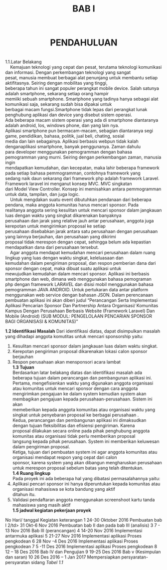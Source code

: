 <center><h1><strong>BAB I</strong></h1></br>
<h1><strong>PENDAHULUAN</strong></h1></center></br>
1.1.Latar Belakang </br>
&nbsp;&nbsp;&nbsp;&nbsp;Kemajuan teknologi yang cepat dan pesat, terutama teknologi komunikasi dan informasi. Dengan perkembangan teknologi yang sangat</br> pesat, manusia membuat berbagai alat penunjang untuk membantu setiap aktifitasnya. Seiring dengan mobilitas yang tinggi,</br> beberapa tahun ini sangat populer perangkat mobile device. Salah satunya adalah smartphone, sekarang setiap orang hampir</br> memiiki sebuah smartphone. Smartphone yang tadinya hanya sebagai alat komunikasi saja, sekarang sudah bisa dipakai untuk</br> berbagai macam fungsi.Smartphone tidak lepas dari perangkat lunak penghubung aplikasi dan device yang disebut sistem operasi.</br> Ada beberapa macam sistem operasi yang ada di smartphone diantaranya adalah android, Ios, windows phone, dan yang lain nya.</br> Aplikasi smartphone pun bermacam-macam, sebagian diantaranya segi game, pendidikan, bahasa, politik, jual beli, chating, sosial</br> media dan lain sebagainya. Aplikasi berbasis webpun tidak kalah denganaplikasi smartphone, banyak penggunanya. Zaman dahulu</br> para developer menggunakan pemogramman dengan bahasa pemogramman yang murni. Seiring dengan perkembangan zaman, manusia ingin</br> mendapatkan kemudahan, dan kecepatan, maka lahir beberapa framework pada setiap bahasa pemmogramman, contohnya framework yang</br> sedang naik daun sekarang dari framework php adalah framework Laravel. Framework laravel ini menganut konsep MVC. MVC singkatan</br> dari Model View Controller. Konsep ini memisahkan antara pemmogramman untuk data, tampilan, dan juga logic.</br>
&nbsp;&nbsp;&nbsp;&nbsp;Untuk mengdakan suatu event dibutuhkan pendanaan dari beberapa pendana, maka anggota komunitas harus mencari sponsor. Pada</br> realitanya anggota sering kesulitan untuk mencari sponsor dalam jangkauan luas dengan waktu yang singkat dikarenakan banyaknya</br> perusahaan dan jarak yang relative jauh antar perusahaan, anggota juga kerepotan untuk mengirimkan proposal ke setiap</br> perusahaan disebabkan jarak antara satu perusahaan dengan perusahaan yang lainnya berjauhan, dan perusahaan yang dikirimi</br> proposal tidak merespon dengan cepat, sehingga belum ada kepastian mendapatkan dana dari perusahaan tersebut.</br>
&nbsp;&nbsp;&nbsp;&nbsp;Agar anggota mendapat kemudahan mencari perusahaan dalam ruang  lingkup yang luas dengan waktu singkat, keleluasaan dan</br> kemudahan dalam pengiriman proposal, dan respon pemberian dana dari sponsor dengan cepat, maka dibuat suatu aplikasi untuk</br> mewujudkan kemudahan dalam mencari sponsor. Aplikasi ini berbasis smartphone dan web, dimana web menggunakan bahasa pemograman</br> php dengan framework LARAVEL dan disisi mobil menggunakan bahasa pemogramman JAVA ANDROID. Untuk pertukaran data antar platform</br> menggunakan web service dengan bahasan JSON. Dalam perencanaan pembuatan aplikasi ini akan diberi judul “Perancangan Serta Implementasi Aplikasi Pencarian Sponsor Dan Partnership Antara Organisasi/ Komunitas Kampus Dengan Perusahaan Berbasis Website (Framework Laravel) Dan Mobile (Android) (SUB MODUL: PENGELOLAAN PENCARIAN SPONSOR BAGI ORGANISASI & KOMUNITAS)” </br>


<strong>1.2 Identifikasi Masalah</strong>
Dari identifikasi diatas, dapat disimpulkan masalah  yang dihadapi anggota komutitas untuk mencari sponsorship yaitu:</br>
1.	Kesulitan mencari sponsor dalam jangkauan luas dalam waktu singkat.</br>
2.	Kerepotan pengiriman proposal dikarenakan lokasi calon sponsor berjauhan</br>
3.	Respon  perusahaan akan mensponsori acara lambat</br>
<strong>1.3 Tujuan</strong></br>
Berdasarkan latar belakang diatas dan identifikasi masalah ada beberapa tujuan dalam perancangan dan pembangunan aplikasi ini.</br> Pertama, mengefisienkan waktu yang digunakan anggota organisasi atau komunitas untuk mencari sponsor dengan cara anggota</br> mengirimkan pengajuan ke dalam system kemudian system akan membagikan pengajuan kepada perusahaan-perusahaan. Sistem ini akan</br> memeberikan kepada anggota komunitas atau organisasi  waktu yang singkat untuk penyebaran proposal ke berbagai perusahaan .</br>
Kedua, perancangan dan pembangunan aplikasi ini dimaksudkan dengan tujuan fleksibilitas dan efisiensi pengiriman. Karena</br> proposal dilakukan secara online pada pihak penghubung anggota komunitas atau organisasi tidak perlu memberikan proposal</br> langsung kepada pihak perusahaan. System ini memberikan keluwesan dalam pengiriman proposal.</br>
Ketiga, tujuan dari pembuatan system ini agar anggota komunitas atau organisasi mendapat respon yang cepat dari calon</br> sponsor, karena system yang akan dibangun mengharuskan perusahaan untuk merespon proposal sebelum batas yang telah ditentukan.</br>
<strong>1.4 Ruang lingkup</strong></br>
Pada proyek ini ada beberapa hal yang dibatasi permasalahannya yaitu:</br>
1.	Aplikasi pencari sponsor ini hanya diperuntukan kepada komunitas atau organisasi mahasiswa se kota bandung yang aktif</br> ditahun itu.</br>
2.	Validasi pendaftaran anggota menggunakan screenshoot kartu tanda mahasiswa yang masih aktif</br>
<strong>1.5 jadwal kegiatan  pekerjaan proyek</strong></br>
<tr><td>No</td><td>	Hari/ tanggal	Kegiatan</td>	<td>keterangan</td></tr>
<tr><td>1</td>	<td>24-30 Oktober  2016</td>	<td>Pembuatan bab I</td><td></td></tr>
<tr><td>2/td>	<td>31 Okt-6 Nov 2016</td>	<td>Pembuatan bab II dan pada bab III (analisis)</td><td></td></tr>
<tr><td>3</td>	<td>7 - 13 Nov  2016</td>	<td>Bab III</td><td> (perancangan)</td></tr>
<tr><td>4</td>	<td>14-20 Nov 2016</td>	<td>Implementasi antarmuka aplikasi</td><td></td> 	</tr>
<tr><td>5</td>	<td>21-27 Nov 2016</td><td>	Implementasi aplikasi</td>	<td>Proses pengkodean</td></tr>
<tr><td>6</td>	<td>28 Nov -4 Des 2016</td><td>	Implementasi aplikasi</td>	<td>Proses pengkodean</td></tr>
<tr><td>7</td>	<td>5 -11  Des 2016</td> 	<td>Implementasi aplikasi</td>	<td>Proses pengkodean</td></tr>
<tr><td>8</td>	<td>12 – 18 Des 2016</td>	<td>Bab IV dan Pengujian</td><td></td></tr>
<tr><td>9</td>	<td>19-25 Des 2016</td>	<td>Bab v</td> <td>(Kesimpulan dan saran)</td></tr>
<tr><td>10</td>	<td>26 Des 2016 – 1 Jan 2017</td>	<td>Mempersiapkan persyaratan-persyaratan sidang</td><td></td></tr>
<i>Tabel 1.1</i>
